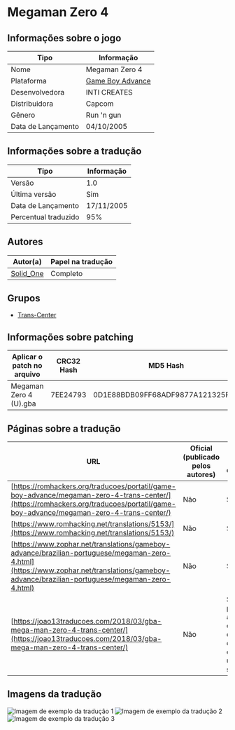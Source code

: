 # Megaman Zero 4

## Informações sobre o jogo

| Tipo | Informação |
| ----------- | ----------- |
| Nome | Megaman Zero 4 |
| Plataforma | [Game Boy Advance](../) |
| Desenvolvedora | INTI CREATES |
| Distribuidora | Capcom |
| Gênero | Run 'n gun |
| Data de Lançamento | 04/10/2005 |

## Informações sobre a tradução

| Tipo | Informação |
| ----------- | ----------- |
| Versão | 1\.0 |
| Última versão | Sim |
| Data de Lançamento | 17/11/2005 |
| Percentual traduzido | 95% |

## Autores

| Autor(a) | Papel na tradução |
| ----------- | ----------- |
| [Solid\_One](../../../autores/solid_one/) | Completo |

## Grupos

* [Trans\-Center](../../../grupos/trans-center/)

## Informações sobre patching

| Aplicar o patch no arquivo | CRC32 Hash | MD5 Hash |
| ----------- | ----------- | ----------- |
| Megaman Zero 4 \(U\)\.gba | 7EE24793 | 0D1E88BDB09FF68ADF9877A121325F9C |

## Páginas sobre a tradução

| URL | Oficial (publicado pelos autores) | Possuí link de download |
| ----------- | ----------- | ----------- |
| [https://romhackers.org/traducoes/portatil/game-boy-advance/megaman-zero-4-trans-center/](https://romhackers.org/traducoes/portatil/game-boy-advance/megaman-zero-4-trans-center/) | Não | Sim |
| [https://www.romhacking.net/translations/5153/](https://www.romhacking.net/translations/5153/) | Não | Sim |
| [https://www.zophar.net/translations/gameboy-advance/brazilian-portuguese/megaman-zero-4.html](https://www.zophar.net/translations/gameboy-advance/brazilian-portuguese/megaman-zero-4.html) | Não | Sim |
| [https://joao13traducoes.com/2018/03/gba-mega-man-zero-4-trans-center/](https://joao13traducoes.com/2018/03/gba-mega-man-zero-4-trans-center/) | Não | Sim, porém o arquivo ou página de download exige uma senha |

## Imagens da tradução

![Imagem de exemplo da tradução 1](1.png)
![Imagem de exemplo da tradução 2](2.png)
![Imagem de exemplo da tradução 3](3.png)